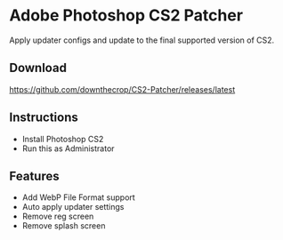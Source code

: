 # Adobe Photoshop CS2 Patcher

Apply updater configs and update to the final supported version of CS2.

## Download

https://github.com/downthecrop/CS2-Patcher/releases/latest

## Instructions

- Install Photoshop CS2
- Run this as Administrator

## Features

- Add WebP File Format support
- Auto apply updater settings
- Remove reg screen
- Remove splash screen